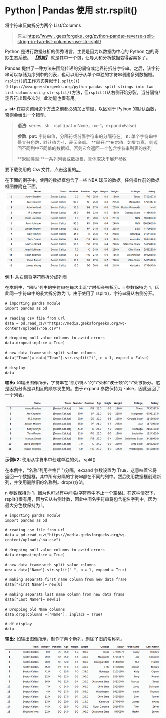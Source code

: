# Python | Pandas 使用 str.rsplit()

将字符串反向拆分为两个 List/Columns

> 原文:[https://www . geesforgeks . org/python-pandas-reverse-split-string-in-two-list-columns-use-str-rsplit/](https://www.geeksforgeeks.org/python-pandas-reverse-split-strings-into-two-list-columns-using-str-rsplit/)

Python 是进行数据分析的优秀语言，主要是因为以数据为中心的 Python 包的奇妙生态系统。 ***【熊猫】*** 就是其中一个包，让导入和分析数据变得容易多了。

Pandas 提供了一种方法来围绕传递的分隔符或定界符拆分字符串。之后，该字符串可以存储为序列中的列表，也可以用于从单个单独的字符串创建多列数据框。`rsplit()`的工作方式类似于`[.split()](https://www.geeksforgeeks.org/python-pandas-split-strings-into-two-list-columns-using-str-split/)`方法，但`rsplit()`从右侧开始分裂。当分隔符/定界符出现多次时，此功能也很有用。

***。str*** 在每次调用这个方法之前都必须加上前缀，以区别于 Python 的默认函数，否则会给出一个错误。

> **语法:**
> series . str . rsplit(pat = None，n=-1，expand=False)
> 
> **参数:**
> **pat:** 字符串值，分隔符或分隔字符串的分隔符在。
> **n:** 单个字符串中最大分色数，默认值为-1，表示全部。
> **展开:**布尔值，如果为真，则返回不同列中不同值的数据框。否则它会返回一个包含字符串列表的序列
> 
> **返回类型:**一系列列表或数据框，具体取决于展开参数

要下载使用的 Csv 文件，点击这里的[。](https://media.geeksforgeeks.org/wp-content/uploads/nba.csv)

在下面的例子中，使用的数据框包含了一些 NBA 球员的数据。任何操作前的数据框图像附在下面。
![](img/2cc7b0cf2e146e4d4fe75b4e203a6063.png)

**例 1:** 从右侧将字符串拆分成列表

在本例中，“团队”列中的字符串在每次出现“t”时都会被拆分。n 参数保持为 1，因此同一字符串中的最大拆分数为 1。由于使用了 rsplit()，字符串将从右侧分开。

```
# importing pandas module 
import pandas as pd

# reading csv file from url 
data = pd.read_csv("https://media.geeksforgeeks.org/wp-content/uploads/nba.csv")

# dropping null value columns to avoid errors
data.dropna(inplace = True)

# new data frame with split value columns
data["Team"]= data["Team"].str.rsplit("t", n = 1, expand = False)

# display
data
```

**输出:**
如输出图像所示，字符串在“凯尔特人”的“t”处和“波士顿”的“t”处被拆分。这是因为分离是以相反的顺序发生的。由于 expand 参数保持为 False，因此返回了一个列表。
![](img/144f6fc50c70e1f5d15dfbe4e0c59281.png)

**示例#2:** 使用从字符串中创建单独的列。rsplit()

在本例中，“名称”列用空格(" ")分隔，expand 参数设置为 True，这意味着它将返回一个数据框，其中所有分隔的字符串都在不同的列中。然后使用数据框创建新列，并使用删除旧的名称列。drop()方法。

n 参数保持为 1，因为也可以有中间名(字符串中不止一个空格)。在这种情况下，rsplit()很有用，因为它从右侧计数，因此中间名字符串将包含在名字列中，因为最大分色数保持为 1。

```
# importing pandas module  
import pandas as pd 

# reading csv file from url  
data = pd.read_csv("https://media.geeksforgeeks.org/wp-content/uploads/nba.csv") 

# dropping null value columns to avoid errors 
data.dropna(inplace = True) 

# new data frame with split value columns 
new = data["Name"].str.split(" ", n = 1, expand = True) 

# making separate first name column from new data frame 
data["First Name"]= new[0] 

# making separate last name column from new data frame 
data["Last Name"]= new[1] 

# Dropping old Name columns 
data.drop(columns =["Name"], inplace = True) 

# df display 
data 
```

**输出:**
如输出图像所示，制作了两个新列，删除了旧的名称列。
![](img/ee7cc1ddcc853ccaef7446632717159f.png)